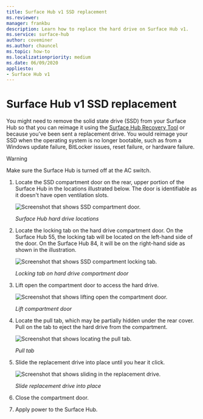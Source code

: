 ```yaml
---
title: Surface Hub v1 SSD replacement
ms.reviewer: 
manager: frankbu
description: Learn how to replace the hard drive on Surface Hub v1.
ms.service: surface-hub
author: coveminer
ms.author: chauncel
ms.topic: how-to
ms.localizationpriority: medium
ms.date: 06/09/2020
appliesto:
- Surface Hub v1
---
```


# Surface Hub v1 SSD replacement

You might need to remove the solid state drive (SSD) from your Surface Hub so that you can reimage it using the [Surface Hub Recovery Tool](surface-hub-recovery-tool.md) or because you've been sent a replacement drive. You would reimage your SSD when the operating system is no longer bootable, such as from a Windows update failure, BitLocker issues, reset failure, or hardware failure. 


>[!WARNING]
>Make sure the Surface Hub is turned off at the AC switch.

1. Locate the SSD compartment door on the rear, upper portion of the Surface Hub in the locations illustrated below. The door is identifiable as it doesn't have open ventilation slots.

    ![Screenshot that shows SSD compartment door.](images/ssd-location.png)

    *Surface Hub hard drive locations*

2. Locate the locking tab on the hard drive compartment door. On the Surface Hub 55, the locking tab will be located on the left-hand side of the door. On the Surface Hub 84, it will be on the right-hand side as shown in the illustration.

    ![Screenshot that shows SSD compartment locking tab.](images/ssd-lock-tab.png)

    *Locking tab on hard drive compartment door*

3. Lift open the compartment door to access the hard drive.

    ![Screenshot that shows lifting open the compartment door.](images/ssd-lift-door.png)

    *Lift compartment door*

4. Locate the pull tab, which may be partially hidden under the rear cover. Pull on the tab to eject the hard drive from the compartment.

    ![Screenshot that shows locating the pull tab.](images/ssd-pull-tab.png)

    *Pull tab*

5. Slide the replacement drive into place until you hear it click.

    ![Screenshot that shows sliding in the replacement drive.](images/ssd-click.png)
    
    *Slide replacement drive into place*

6. Close the compartment door.

7. Apply power to the Surface Hub.
